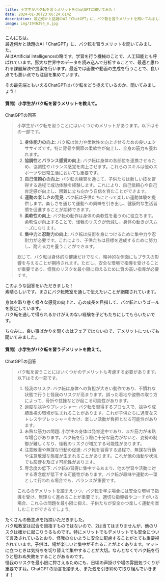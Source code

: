 ```yaml
---
title: 小学生がバク転を習うメリットをChatGPTに聞いてみた！
date: 2024-01-30T23:06:24.614Z
description: 最近何かと話題のAI「ChatGPT」に、バク転を習うメリットを聞いてみました。
image: img/1946394_m.jpg
---
```

こんにちは。\
最近何かと話題のAI「ChatGPT」に、バク転を習うメリットを聞いてみました。\
AIはArtificial Intelligenceの略です。学習を行う機械のことで、人工知能とも呼ばれています。膨大な世界中のデータを読み込んで分析することで、最適と思われる課題解決や提案を行います。最近では画像や動画の生成を行うことで、良い点でも悪い点でも注目を集めています。

その最先端ともいえるChatGPTはバク転をどう捉えているのか、聞いてみましょう！

#### 質問）小学生がバク転を習うメリットを教えて。

ChatGPTの回答

> 小学生がバク転を習うことにはいくつかのメリットがあります。以下はその一部です。
>
> 1. **身体能力の向上**: バク転は体力や柔軟性を向上させるための良いエクササイズです。特に背骨や関節の柔軟性が向上し、全身の筋力も養われます。
> 2. **協調性とバランス感覚の向上**: バク転は身体の各部位を連携させるため、協調性やバランス感覚を向上させます。これらのスキルは他のスポーツや日常生活においても重要です。
> 3. **自己信頼心の向上**: バク転の練習を通じて、子供たちは新しい技を習得する過程で成功体験を経験します。これにより、自己信頼心や自己肯定感が向上し、困難に立ち向かう自信を育むことができます。
> 4. **運動の楽しさの発見**: バク転は子供たちにとって楽しい運動体験を提供します。楽しさを通じて運動への興味を引き出し、健康的な生活習慣を促進することが期待できます。
> 5. **柔軟性の向上**: バク転の動作は身体の柔軟性を養うのに役立ちます。柔軟性が向上することで、怪我のリスクが低減し、身体の動きがスムーズになります。
> 6. **集中力と忍耐力の向上**: バク転は技術を身につけるために集中力や忍耐力が必要です。これにより、子供たちは目標を達成するために努力し、耐える力を養うことができます。
>
> 総じて、バク転は身体的な健康だけでなく、精神的な側面にもプラスの影響を与えることが期待されます。ただし、安全な環境で指導を受けることが重要であり、怪我のリスクを最小限に抑えるために質の高い指導が必要です。

このような回答をいただきました！\
素晴らしいです。まさにバク転教室を通して伝えたいことが網羅されています。

身体を取り巻く様々な感覚の向上と、心の成長を目指して、バク転というゴールを設定しています。\
バク転を通して得られるかけがえのない経験を子どもたちにしてもらいたいです。

ちなみに、良い事ばかりを聞くのはフェアではないので、デメリットについても聞いてみました。

#### 質問）小学生がバク転を習うデメリットを教えて。

ChatGPTの回答

> バク転を習うことにはいくつかのデメリットも考慮する必要があります。以下はその一部です。
>
> 1. 怪我のリスク: バク転は身体への負担が大きい動作であり、不慣れな状態で行うと怪我のリスクが高まります。誤った着地や姿勢の取り方によって、骨折や捻挫などが起こる可能性があります。
> 2. 過度な競争やプレッシャー: バク転を習得するプロセスで、競争や成績重視の環境が生まれることがあります。これが子供たちに過度なストレスやプレッシャーをかけ、楽しい活動が負担となる可能性があります。
> 3. 未熟な筋力の問題: 小学生の身体は発育途中であり、まだ筋力が未熟な場合があります。バク転を行う際に十分な筋力がないと、姿勢の制御が難しくなり、怪我のリスクが増加する可能性があります。
> 4. 注意散漫や無謀な行動の促進: バク転を習得する過程で、無謀な行動や注意散漫な態度が生まれることがあります。これが他の活動や状況でも影響を及ぼす可能性があります。
> 5. 専念度の低下: バク転の習得に集中するあまり、他の学習や活動に対する専念度が低下する可能性があります。バク転が趣味や運動の一環として行われる場合でも、バランスが重要です。
>
> これらのデメリットを踏まえつつ、バク転を学ぶ場合には安全な環境で指導を受け、無理なく進めることが重要です。適切な指導者やコーチがいる場合、これらの問題を最小限に抑え、子供たちが安全かつ楽しく運動を楽しむことができるでしょう。

たくさんの懸念点を指摘いただきました。\
バク転教室は試合を目指すものではないので、2は当てはまりませんが、他のリスクは確かに起こりうるものです。特にメリットでもデメリットでも安全について言及されているとおり、怪我のないように安全に配慮することがとても重要視されています。子供は、場が楽しいと集中がそれることがよくあります。マットに立つときは気持ちを切り替えて集中することが大切。なんとなくでバク転を行うと思わぬ失敗をすることがあるのです。\
怪我のリスクを最小限に押さえるためにも、日頃の声掛けや場の雰囲気づくりが重要ですね。ChatGPTの助言を踏まえ、また気を引き締めて取り組んでいきます！